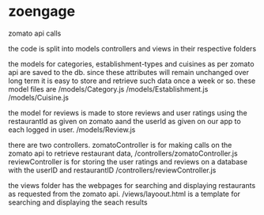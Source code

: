 # zoengage
zomato api calls 

the code is split into models controllers and views in their respective folders

the models for categories, establishment-types and cuisines as per zomato api are saved to the db. since these attributes will remain unchanged over long term it is easy to store and retrieve such data once a week or so.
these model files are 
/models/Category.js
/models/Establishment.js
/models/Cuisine.js

the model for reviews is made to store reviews and user ratings using the restaurantId as given on zomato aand the userId as given on our app to each logged in user.
/models/Review.js

there are two controllers. 
zomatoController is for making calls on the zomato api to retrieve restaurant data,
/controllers/zomatoController.js
reviewController is for storing the user ratings and reviews on a database with the userID and restaurantID 
/controllers/reviewController.js

the views folder has the webpages for searching and displaying restaurants as requested from the zomato api.
/views/layoout.html is a template for searching and displaying the seach results
